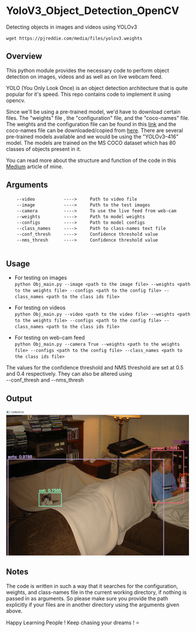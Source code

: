 # YoloV3_Object_Detection_OpenCV
Detecting objects in images and videos using YOLOv3
```
wget https://pjreddie.com/media/files/yolov3.weights
```

## Overview
This python module provides the necessary code to perform object detection on images, videos and as well as on live webcam feed.

YOLO (You Only Look Once) is an object detection architecture that is quite popular for it's speed. This repo contains code to implement it using opencv.

Since we'll be using a pre-trained model, we'd have to download certain files. The "weights" file , the "configuration" file, and the "coco-names" file. The weights and the configuration file can be found in this [link](https://pjreddie.com/darknet/yolo/) and the coco-names file can be downloaded/copied from [here](https://github.com/pjreddie/darknet/blob/master/data/coco.names). There are several pre-trained models available and we would be using the "YOLOv3–416" model. The models are trained on the MS COCO dataset which has 80 classes of objects present in it.

You can read more about the structure and function of the code in this [Medium](https://towardsdatascience.com/object-detection-using-yolov3-9112006d1c73) article of mine.

## Arguments

```
    --video           ---->     Path to video file
    --image           ---->     Path to the test images
    --camera          ---->     To use the live feed from web-cam
    --weights         ---->     Path to model weights
    --configs         ---->     Path to model configs
    --class_names     ---->     Path to class-names text file
    --conf_thresh     ---->     Confidence threshold value
    --nms_thresh      ---->     Confidence threshold value
    
```
## Usage
* For testing on images  
`python Obj_main.py --image <path to the image file> --weights <path to the weights file> --configs <path to the config file> --class_names <path to the class ids file>`

* For testing on videos  
`python Obj_main.py --video <path to the video file> --weights <path to the weights file> --configs <path to the config file> --class_names <path to the class ids file>`

* For testing on web-cam feed  
`python Obj_main.py --camera True --weights <path to the weights file> --configs <path to the config file> --class_names <path to the class ids file>`

The values for the confidence threshold and NMS threshold are set at 0.5 and 0.4 respectively. They can also be altered using  
--conf_thresh and --nms_thresh

## Output

<img src ='Images/Output1.png' width = 500>

## Notes
The code is written in such a way that it searches for the configuration, weights, and class-names file in the current working directory, if nothing is passed in as arguments. So please make sure you provide the path explicitly if your files are in another directory using the arguments given above.


Happy Learning People ! Keep chasing your dreams ! ⭐️
